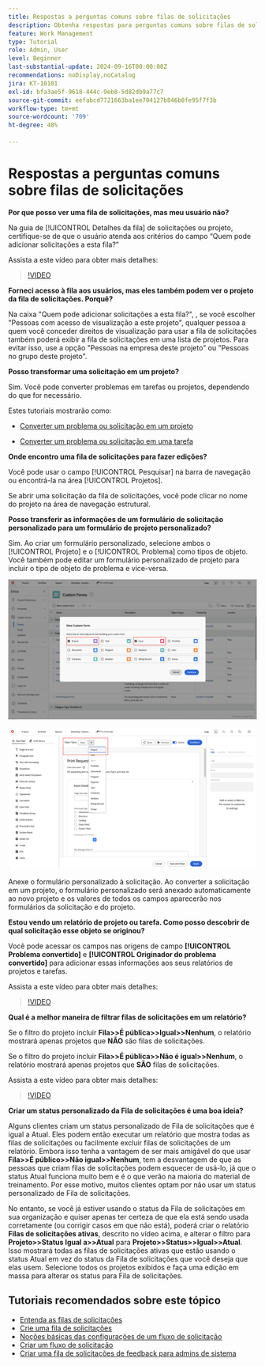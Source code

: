 ```yaml
---
title: Respostas a perguntas comuns sobre filas de solicitações
description: Obtenha respostas para perguntas comuns sobre filas de solicitações no [!DNL  Workfront].
feature: Work Management
type: Tutorial
role: Admin, User
level: Beginner
last-substantial-update: 2024-09-16T00:00:00Z
recommendations: noDisplay,noCatalog
jira: KT-10101
exl-id: bfa3ae5f-9618-444c-9eb8-5d82db9a77c7
source-git-commit: eefabcd7721663ba1ee704127b846b8fe95f7f3b
workflow-type: tm+mt
source-wordcount: '709'
ht-degree: 48%

---
```


# Respostas a perguntas comuns sobre filas de solicitações

**Por que posso ver uma fila de solicitações, mas meu usuário não?**

Na guia de [!UICONTROL Detalhes da fila] de solicitações ou projeto, certifique-se de que o usuário atenda aos critérios do campo “Quem pode adicionar solicitações a esta fila?”

Assista a este vídeo para obter mais detalhes:

>[!VIDEO](https://video.tv.adobe.com/v/3434156/?quality=12&learn=on)

**Forneci acesso à fila aos usuários, mas eles também podem ver o projeto da fila de solicitações. Porquê?**

Na caixa &quot;Quem pode adicionar solicitações a esta fila?&quot;, , se você escolher &quot;Pessoas com acesso de visualização a este projeto&quot;, qualquer pessoa a quem você conceder direitos de visualização para usar a fila de solicitações também poderá exibir a fila de solicitações em uma lista de projetos. Para evitar isso, use a opção &quot;Pessoas na empresa deste projeto&quot; ou &quot;Pessoas no grupo deste projeto&quot;.

**Posso transformar uma solicitação em um projeto?**

Sim. Você pode converter problemas em tarefas ou projetos, dependendo do que for necessário.

Estes tutoriais mostrarão como:

* [Converter um problema ou solicitação em um projeto](/help/manage-work/issues-requests/create-a-project-from-a-request.md)

* [Converter um problema ou solicitação em uma tarefa](/help/manage-work/issues-requests/convert-issues-to-other-work-items.md)

**Onde encontro uma fila de solicitações para fazer edições?**

Você pode usar o campo [!UICONTROL Pesquisar] na barra de navegação ou encontrá-la na área [!UICONTROL Projetos].

Se abrir uma solicitação da fila de solicitações, você pode clicar no nome do projeto na área de navegação estrutural.

**Posso transferir as informações de um formulário de solicitação personalizado para um formulário de projeto personalizado?**

Sim. Ao criar um formulário personalizado, selecione ambos o [!UICONTROL Projeto] e o [!UICONTROL Problema] como tipos de objeto. Você também pode editar um formulário personalizado de projeto para incluir o tipo de objeto de problema e vice-versa.

![Imagem mostrando como selecionar dois tipos de objeto ao criar um formulário personalizado](assets/faq-image-1.png)

![Imagem mostrando como selecionar dois tipos de objeto ao editar um formulário personalizado](assets/faq-image-2.png)

Anexe o formulário personalizado à solicitação. Ao converter a solicitação em um projeto, o formulário personalizado será anexado automaticamente ao novo projeto e os valores de todos os campos aparecerão nos formulários da solicitação e do projeto.

**Estou vendo um relatório de projeto ou tarefa. Como posso descobrir de qual solicitação esse objeto se originou?**

Você pode acessar os campos nas origens de campo **[!UICONTROL Problema convertido]** e **[!UICONTROL Originador do problema convertido]** para adicionar essas informações aos seus relatórios de projetos e tarefas.

Assista a este vídeo para obter mais detalhes:

>[!VIDEO](https://video.tv.adobe.com/v/3434176/?quality=12&learn=on)


**Qual é a melhor maneira de filtrar filas de solicitações em um relatório?**

Se o filtro do projeto incluir **Fila>>É pública>>Igual>>Nenhum**, o relatório mostrará apenas projetos que **NÃO** são filas de solicitações.

Se o filtro do projeto incluir **Fila>>É pública>>Não é igual>>Nenhum**, o relatório mostrará apenas projetos que **SÃO** filas de solicitações.

Assista a este vídeo para obter mais detalhes:

>[!VIDEO](https://video.tv.adobe.com/v/3434329/?quality=12&learn=on)

**Criar um status personalizado da Fila de solicitações é uma boa ideia?**

Alguns clientes criam um status personalizado de Fila de solicitações que é igual a Atual. Eles podem então executar um relatório que mostra todas as filas de solicitações ou facilmente excluir filas de solicitações de um relatório. Embora isso tenha a vantagem de ser mais amigável do que usar **Fila>>É público>>Não igual>>Nenhum**, tem a desvantagem de que as pessoas que criam filas de solicitações podem esquecer de usá-lo, já que o status Atual funciona muito bem e é o que verão na maioria do material de treinamento. Por esse motivo, muitos clientes optam por não usar um status personalizado de Fila de solicitações.

No entanto, se você já estiver usando o status da Fila de solicitações em sua organização e quiser apenas ter certeza de que ela está sendo usada corretamente (ou corrigir casos em que não está), poderá criar o relatório **Filas de solicitações ativas**, descrito no vídeo acima, e alterar o filtro para **Projeto>>Status Igual a>>Atual** para **Projeto>>Status>>Igual>>Atual**. Isso mostrará todas as filas de solicitações ativas que estão usando o status Atual em vez do status da Fila de solicitações que você deseja que elas usem. Selecione todos os projetos exibidos e faça uma edição em massa para alterar os status para Fila de solicitações.

## Tutoriais recomendados sobre este tópico

* [Entenda as filas de solicitações](/help/manage-work/request-queues/understand-request-queues.md)
* [Crie uma fila de solicitações](/help/manage-work/request-queues/create-a-request-queue.md)
* [Noções básicas das configurações de um fluxo de solicitação](/help/manage-work/request-queues/understand-settings-for-a-flow-request.md)
* [Criar um fluxo de solicitação](/help/manage-work/request-queues/create-a-request-flow.md)
* [Criar uma fila de solicitações de feedback para admins de sistema](/help/manage-work/request-queues/create-a-system-admin-feedback-request-queue.md)
